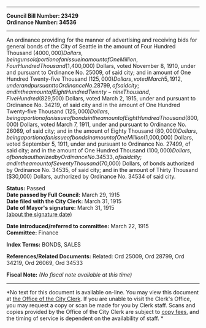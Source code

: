 * * * * *  
  
**Council Bill Number: [](#h0)[](#h2)23429**   
**Ordinance Number: 34536**  
  
* * * * *  
  
An ordinance providing for the manner of advertising and receiving bids for general bonds of the City of Seattle in the amount of Four Hundred Thousand ($4000,000) Dollars, being unsold portion of an issue in amount of One Million, Four Hundred Thousand ($1,400,000) Dollars, voted November 8, 1910, under and pursuant to Ordinance No. 25009, of said city; and in amount of One Hundred Twenty-five Thousand ($125,000) Dollars, voted March 5, 1912, under and pursuant to Ordinance No. 28799, of said city; and in the amount of Eight Hundred Twenty-nine Thousand, Five Hundred ($829,500) Dollars, voted March 2, 1915, under and pursuant to Ordinance No. 34219, of said city and in the amount of One Hundred Twenty-five Thousand ($125,000) Dollars, being a portion of an issue of bonds in the amount of Eight Hundred Thousand ($800,000) Dollars, voted March 7, 1911, under and pursuant to Ordinance No. 26069, of said city; and in the amount of Eighty Thousand ($80,000) Dollars, being a portion of an issue of bonds in amount of One Million ($1,000,000) Dollars, voted September 5, 1911, under and pursuant to Ordinance No. 27499, of said city; and in the amount of One Hundred Thousand ($100,000) Dollars, of bonds authorized by Ordinance No. 34533, of said city; and in the amount of Seventy Thousand ($70,000) Dollars, of bonds authorized by Ordinance No. 34535, of said city; and in the amount of Thirty Thousand ($30,000) Dollars, authorized by Ordinance No. 34534 of said city.  
  
**Status:** Passed   
**Date passed by Full Council:** March 29, 1915   
**Date filed with the City Clerk:** March 31, 1915   
**Date of Mayor's signature:** March 31, 1915   
[(about the signature date)](/~public/approvaldate.htm)   
  
  
**Date introduced/referred to committee:** March 22, 1915   
**Committee:** Finance   
  
**Index Terms:** BONDS, SALES  
  
**References/Related Documents:** Related: Ord 25009, Ord 28799, Ord 34219, Ord 26069, Ord 34533  
  
**Fiscal Note:** *(No fiscal note available at this time)*  
  
* * * * *  
  
*No text for this document is available on-line. You may view this document at [the Office of the City Clerk](http://www.seattle.gov/leg/clerk/contactUs.htm). If you are unable to visit the Clerk's Office, you may request a copy or scan be made for you by Clerk staff. Scans and copies provided by the Office of the City Clerk are subject to [copy fees](http://clerk.seattle.gov/~public/clerkfees.htm), and the timing of service is dependent on the availability of staff. *  
  
  
